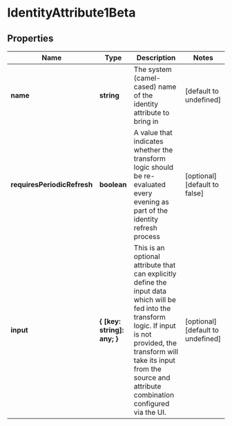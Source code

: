 # IdentityAttribute1Beta

## Properties

Name | Type | Description | Notes
------------ | ------------- | ------------- | -------------
**name** | **string** | The system (camel-cased) name of the identity attribute to bring in | [default to undefined]
**requiresPeriodicRefresh** | **boolean** | A value that indicates whether the transform logic should be re-evaluated every evening as part of the identity refresh process | [optional] [default to false]
**input** | **{ [key: string]: any; }** | This is an optional attribute that can explicitly define the input data which will be fed into the transform logic. If input is not provided, the transform will take its input from the source and attribute combination configured via the UI. | [optional] [default to undefined]


